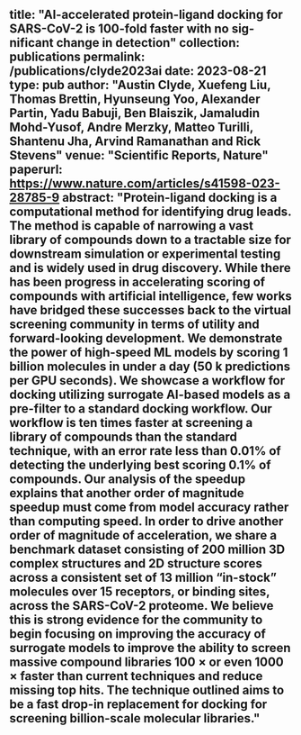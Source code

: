 title: "AI-accelerated protein-ligand docking for SARS-CoV-2 is 100-fold faster with no sig-nificant change in detection"
collection: publications
permalink: /publications/clyde2023ai
date: 2023-08-21
type: pub
author: "Austin Clyde, Xuefeng Liu, Thomas Brettin, Hyunseung Yoo, Alexander Partin, Yadu Babuji, Ben Blaiszik, Jamaludin Mohd-Yusof, Andre Merzky, Matteo Turilli, Shantenu Jha, Arvind Ramanathan and Rick Stevens"
venue: "Scientific Reports, Nature"
paperurl: https://www.nature.com/articles/s41598-023-28785-9
abstract: "Protein-ligand docking is a computational method for identifying drug leads. The method is capable of narrowing a vast library of compounds down to a tractable size for downstream simulation or experimental testing and is widely used in drug discovery. While there has been progress in accelerating scoring of compounds with artificial intelligence, few works have bridged these successes back to the virtual screening community in terms of utility and forward-looking development. We demonstrate the power of high-speed ML models by scoring 1 billion molecules in under a day (50 k predictions per GPU seconds). We showcase a workflow for docking utilizing surrogate AI-based models as a pre-filter to a standard docking workflow. Our workflow is ten times faster at screening a library of compounds than the standard technique, with an error rate less than 0.01% of detecting the underlying best scoring 0.1% of compounds. Our analysis of the speedup explains that another order of magnitude speedup must come from model accuracy rather than computing speed. In order to drive another order of magnitude of acceleration, we share a benchmark dataset consisting of 200 million 3D complex structures and 2D structure scores across a consistent set of 13 million “in-stock” molecules over 15 receptors, or binding sites, across the SARS-CoV-2 proteome. We believe this is strong evidence for the community to begin focusing on improving the accuracy of surrogate models to improve the ability to screen massive compound libraries 100 × or even 1000 × faster than current techniques and reduce missing top hits. The technique outlined aims to be a fast drop-in replacement for docking for screening billion-scale molecular libraries."
---